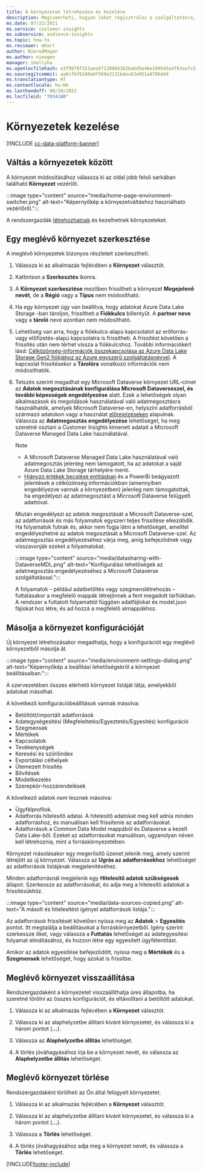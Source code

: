 ```yaml
---
title: A környezetek létrehozása és kezelése
description: Megismerheti, hogyan lehet regisztrálni a szolgáltatásra, és hogyan kezelhetők a környezetek.
ms.date: 07/22/2021
ms.service: customer-insights
ms.subservice: audience-insights
ms.topic: how-to
ms.reviewer: mhart
author: NimrodMagen
ms.author: nimagen
manager: shellyha
ms.openlocfilehash: e3f99f8f151aea5f120084382babd5e46e109545a4f63aafc51c3ecb1400cc33
ms.sourcegitcommit: aa0cfbf6240a9f560e3131bdec63e051a8786dd4
ms.translationtype: HT
ms.contentlocale: hu-HU
ms.lasthandoff: 08/10/2021
ms.locfileid: "7034180"
---
```

# <a name="manage-environments"></a>Környezetek kezelése

[!INCLUDE [cc-data-platform-banner](../includes/cc-data-platform-banner.md)]

## <a name="switch-environments"></a>Váltás a környezetek között

A környezet módosításához válassza ki az oldal jobb felső sarkában található **Környezet** vezérlőt.

:::image type="content" source="media/home-page-environment-switcher.png" alt-text="Képernyőkép a környezetváltáshoz használható vezérlőről.":::

A rendszergazdák [létrehozhatnak](get-started-paid.md) és kezelhetnek környezeteket.

## <a name="edit-an-existing-environment"></a>Egy meglévő környezet szerkesztése

A meglévő környezetek bizonyos részleteit szerkesztheti.

1.  Válassza ki az alkalmazás fejlécében a **Környezet** választót.

2.  Kattintson a **Szerkesztés** ikonra.

3. A **Környezet szerkesztése** mezőben frissítheti a környezet **Megejelenő nevét**, de a **Régió** vagy a **Típus** nem módosítható.

4. Ha egy környezet úgy van beállítva, hogy adatokat Azure Data Lake Storage -ban tároljon, frissítheti a **Fiókkulcs** billentyűt. A **partner neve** vagy a **tároló** neve azonban nem módosítható.

5. Lehetőség van arra, hogy a fiókkulcs-alapú kapcsolatot az erőforrás- vagy előfizetés-alapú kapcsolatra is frissítheti. A frissítést követően a frissítés után nem térhet vissza a fiókkulcshoz. További információkért lásd: [Célközönség-információk összekapcsolása az Azure Data Lake Storage Gen2 fiókjához az Azure egyszerű szolgáltatásnévvel](connect-service-principal.md). A kapcsolat frissítésekor a **Tárolóra** vonatkozó információk nem módosíthatók.

6. Tetszés szerint megadhat egy Microsoft Dataverse környezet URL-címet az **Adatok megosztásának konfigurálása Microsoft Dataverseszel, és további képességek engedélyezése** alatt. Ezek a lehetőségek olyan alkalmazások és megoldások használatával való adatmegosztásra használhatók, amelyek Microsoft Dataverse-en, helyszíni adatforrásból származó adatokon vagy a használat [előrejelzéseken](predictions.md) alapulnak. Válassza az **Adatmegosztás engedélyezése** lehetőséget, ha meg szeretné osztani a Customer Insights kimeneti adatait a Microsoft Dataverse Managed Data Lake használatával.

   > [!NOTE]
   > - A Microsoft Dataverse Managed Data Lake használatával való adatmegosztás jelenleg nem támogatott, ha az adatokat a saját Azure Data Lake Storage tárhelyére menti.
   > - [Hiányzó értékek becslése entitásban](predictions.md) és a PowerBi beágyazott jelentések a célközönség információkban (amennyiben engedélyezve vannak a környezetben) jelenleg nem támogatottak, ha engedélyezi az adatmegosztást a Microsoft Dataverse felügyelt adattóval.

   Miután engedélyezi az adatok megosztását a Microsoft Dataverse-szel, az adatforrások és más folyamatok egyszeri teljes frissítése elkezdődik. Ha folyamatok futnak és, akkor nem fogja látni a lehetőséget, amelltel engedélyezhetné az adatok megosztását a Microsoft Dataverse-szel. Az adatmegosztás engedélyezéséhez várja meg, amíg befejeződnek vagy visszavonják ezeket a folyamatokat. 
   
   :::image type="content" source="media/datasharing-with-DataverseMDL.png" alt-text="Konfigurálási lehetőségek az adatmegosztás engedélyezéséhez a Microsoft Dataverse szolgáltatással.":::
   
   A folyamatok – például adatbetöltés vagy szegmenslétrehozás – futtatásakor a megfelelő mappák létrejönnek a fent megadott tárfiókban. A rendszer a futtatott folyamattól függően adatfájlokat és model.json fájlokat hoz létre, és ad hozzá a megfelelő almappákhoz.

## <a name="copy-the-environment-configuration"></a>Másolja a környezet konfigurációját

Új környezet létrehozásakor megadhatja, hogy a konfigurációt egy meglévő környezetből másolja át. 

:::image type="content" source="media/environment-settings-dialog.png" alt-text="Képernyőkép a beállítási lehetőségekről a környezet beállításaiban.":::

A szervezetében összes elérhető környezet listáját látja, amelyekből adatokat másolhat.

A következő konfigurációbeállítások vannak másolva:

- Betöltött/importált adatforrások
- Adategységesítési (Megfeleltetés/Egyeztetés/Egyesítés) konfiguráció
- Szegmensek
- Mértékek
- Kapcsolatok
- Tevékenységek
- Keresési és szűrőindex
- Exportálási célhelyek
- Ütemezett frissítés
- Bővítések
- Modellkezelés
- Szerepkör-hozzárendelések

A következő adatok *nem* lesznek másolva:

- Ügyfélprofilok.
- Adatforrás hitelesítő adatai. A hitelesítő adatokat meg kell adnia minden adatforráshoz, és manuálisan kell frissítenie az adatforrásokat.
- Adatforrások a Common Data Model mappából és Dataverse a kezelt Data Lake-ből. Ezeket az adatforrásokat manuálisan, ugyanolyan néven kell létrehoznia, mint a forráskörnyezetében.

Környezet másolásakor egy megerősítő üzenet jelenik meg, amely szerint létrejött az új környezet. Válassza az **Ugrás az adatforrásokhoz** lehetőséget az adatforrások listájának megjelenítéséhez.

Minden adatforrásnál megjelenik egy **Hitelesítő adatok szükségesek** állapot. Szerkessze az adatforrásokat, és adja meg a hitelesítő adatokat a frissítésükhöz.

:::image type="content" source="media/data-sources-copied.png" alt-text="A másolt és hitelesítést igényel adatforrások listája.":::

Az adatforrások frissítését követően nyissa meg az **Adatok** > **Egyesítés** pontot. Itt megtalálja a beállításokat a forráskörnyezetből. Igény szerint szerkessze őket, vagy válassza a **Futtatás** lehetőséget az adategyesítési folyamat elindításához, és hozzon létre egy egyesített ügyfélentitást.

Amikor az adatok egyesítése befejeződött, nyissa meg a **Mértékek** és a **Szegmensek** lehetőséget, hogy azokat is frissítse.

## <a name="reset-an-existing-environment"></a>Meglévő környezet visszaállítása

Rendszergazdaként a környezetet visszaállíthatja üres állapotba, ha szeretné törölni az összes konfigurációt, és eltávolítani a betöltött adatokat.

1.  Válassza ki az alkalmazás fejlécében a **Környezet** választót. 

2.  Válassza ki az alaphelyzetbe állítani kívánt környezetet, és válassza ki a három pontot (**...**). 

3. Válassza az **Alaphelyzetbe állítás** lehetőséget. 

4.  A törlés jóváhagyásához írja be a környezet nevét, és válassza az **Alaphelyzetbe állítás** lehetőséget.

## <a name="delete-an-existing-environment"></a>Meglévő környezet törlése

Rendszergazdaként törölheti az Ön által felügyelt környezetet.

1.  Válassza ki az alkalmazás fejlécében a **Környezet** választót.

2.  Válassza ki az alaphelyzetbe állítani kívánt környezetet, és válassza ki a három pontot (**...**). 

3. Válassza a **Törlés** lehetőséget. 

4.  A törlés jóváhagyásához adja meg a környezet nevét, és válassza a **Törlés** lehetőséget.


[!INCLUDE[footer-include](../includes/footer-banner.md)]
